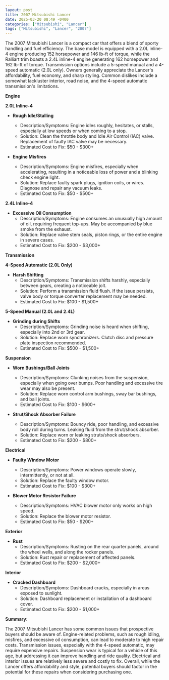 ```yaml
---
layout: post
title: 2007 Mitsubishi Lancer
date: 2025-03-20 08:49 -0400
categories: ["Mitsubishi", "Lancer"]
tags: ["Mitsubishi", "Lancer", "2007"]
---
```

The 2007 Mitsubishi Lancer is a compact car that offers a blend of sporty handling and fuel efficiency. The base model is equipped with a 2.0L inline-4 engine producing 152 horsepower and 146 lb-ft of torque, while the Ralliart trim boasts a 2.4L inline-4 engine generating 162 horsepower and 162 lb-ft of torque. Transmission options include a 5-speed manual and a 4-speed automatic (2.0L only). Owners generally appreciate the Lancer's affordability, fuel economy, and sharp styling. Common dislikes include a somewhat lackluster interior, road noise, and the 4-speed automatic transmission's limitations.

**Engine**

**2.0L Inline-4**

*   **Rough Idle/Stalling**
    *   Description/Symptoms: Engine idles roughly, hesitates, or stalls, especially at low speeds or when coming to a stop.
    *   Solution: Clean the throttle body and Idle Air Control (IAC) valve. Replacement of faulty IAC valve may be necessary.
    *   Estimated Cost to Fix: $50 - $300+

*   **Engine Misfires**
    *   Description/Symptoms: Engine misfires, especially when accelerating, resulting in a noticeable loss of power and a blinking check engine light.
    *   Solution: Replace faulty spark plugs, ignition coils, or wires. Diagnose and repair any vacuum leaks.
    *   Estimated Cost to Fix: $50 - $500+

**2.4L Inline-4**

*   **Excessive Oil Consumption**
    *   Description/Symptoms: Engine consumes an unusually high amount of oil, requiring frequent top-ups. May be accompanied by blue smoke from the exhaust.
    *   Solution: Replace valve stem seals, piston rings, or the entire engine in severe cases.
    *   Estimated Cost to Fix: $200 - $3,000+

**Transmission**

**4-Speed Automatic (2.0L Only)**

*   **Harsh Shifting**
    *   Description/Symptoms: Transmission shifts harshly, especially between gears, creating a noticeable jolt.
    *   Solution: Perform a transmission fluid flush. If the issue persists, valve body or torque converter replacement may be needed.
    *   Estimated Cost to Fix: $100 - $1,500+

**5-Speed Manual (2.0L and 2.4L)**

*   **Grinding during Shifts**
    *   Description/Symptoms: Grinding noise is heard when shifting, especially into 2nd or 3rd gear.
    *   Solution: Replace worn synchronizers. Clutch disc and pressure plate inspection recommended.
    *   Estimated Cost to Fix: $500 - $1,500+

**Suspension**

*   **Worn Bushings/Ball Joints**
    *   Description/Symptoms: Clunking noises from the suspension, especially when going over bumps. Poor handling and excessive tire wear may also be present.
    *   Solution: Replace worn control arm bushings, sway bar bushings, and ball joints.
    *   Estimated Cost to Fix: $100 - $600+

*   **Strut/Shock Absorber Failure**
    *   Description/Symptoms: Bouncy ride, poor handling, and excessive body roll during turns. Leaking fluid from the strut/shock absorber.
    *   Solution: Replace worn or leaking struts/shock absorbers.
    *   Estimated Cost to Fix: $200 - $800+

**Electrical**

*   **Faulty Window Motor**
    *   Description/Symptoms: Power windows operate slowly, intermittently, or not at all.
    *   Solution: Replace the faulty window motor.
    *   Estimated Cost to Fix: $100 - $300+

*   **Blower Motor Resistor Failure**
    *   Description/Symptoms: HVAC blower motor only works on high speed.
    *   Solution: Replace the blower motor resistor.
    *   Estimated Cost to Fix: $50 - $200+

**Exterior**

*   **Rust**
    * Description/Symptoms: Rusting on the rear quarter panels, around the wheel wells, and along the rocker panels.
    * Solution: Rust repair or replacement of affected panels.
    * Estimated Cost to Fix: $200 - $2,000+

**Interior**

*   **Cracked Dashboard**
    * Description/Symptoms: Dashboard cracks, especially in areas exposed to sunlight.
    * Solution: Dashboard replacement or installation of a dashboard cover.
    * Estimated Cost to Fix: $200 - $1,000+

**Summary:**

The 2007 Mitsubishi Lancer has some common issues that prospective buyers should be aware of. Engine-related problems, such as rough idling, misfires, and excessive oil consumption, can lead to moderate to high repair costs. Transmission issues, especially with the 4-speed automatic, may require expensive repairs. Suspension wear is typical for a vehicle of this age, but addressing it can improve handling and ride quality. Electrical and interior issues are relatively less severe and costly to fix. Overall, while the Lancer offers affordability and style, potential buyers should factor in the potential for these repairs when considering purchasing one.

